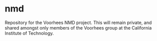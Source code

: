 # nmd
Repository for the Voorhees NMD project. This will remain private, and shared amongst only members of the Voorhees group at the California Institute of Technology.
